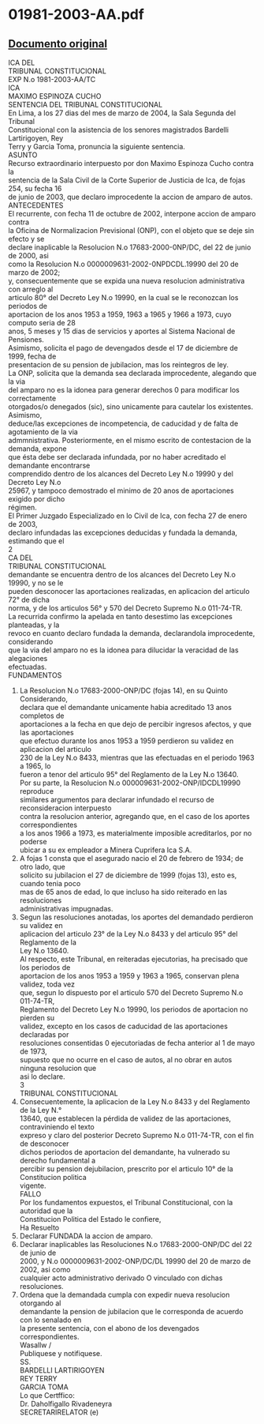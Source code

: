 
01981-2003-AA.pdf
=================
  
[Documento original](https://tc.gob.pe/jurisprudencia/2004/01981-2003-AA.pdf)  
---  
ICA DEL  
TRIBUNAL CONSTITUCIONAL  
EXP N.o 1981-2003-AA/TC  
ICA  
MAXIMO ESPINOZA CUCHO  
SENTENCIA DEL TRIBUNAL CONSTITUCIONAL  
En Lima, a los 27 dias del mes de marzo de 2004, la Sala Segunda del Tribunal  
Constitucional con la asistencia de los senores magistrados Bardelli Lartirigoyen, Rey  
Terry y Garcia Toma, pronuncia la siguiente sentencia.  
ASUNTO  
Recurso extraordinario interpuesto por don Maximo Espinoza Cucho contra la  
sentencia de la Sala Civil de la Corte Superior de Justicia de Ica, de fojas 254, su fecha 16  
de junio de 2003, que declaro improcedente la accion de amparo de autos.  
ANTECEDENTES  
El recurrente, con fecha 11 de octubre de 2002, interpone accion de amparo contra  
la Oficina de Normalizacion Previsional (ONP), con el objeto que se deje sin efecto y se  
declare inaplicable la Resolucion N.o 17683-2000-0NP/DC, del 22 de junio de 2000, asi  
como la Resolucion N.o 0000009631-2002-0NPDCDL.19990 del 20 de marzo de 2002;  
y, consecuentemente que se expida una nueva resolucion administrativa con arreglo al  
articulo 80° del Decreto Ley N.o 19990, en la cual se le reconozcan los periodos de  
aportacion de los anos 1953 a 1959, 1963 a 1965 y 1966 a 1973, cuyo computo seria de 28  
anos, 5 meses y 15 dias de servicios y aportes al Sistema Nacional de Pensiones.  
Asimismo, solicita el pago de devengados desde el 17 de diciembre de 1999, fecha de  
presentacion de su pension de jubilacion, mas los reintegros de ley.  
La ONP, solicita que la demanda sea declarada improcedente, alegando que la via  
del amparo no es la idonea para generar derechos 0 para modificar los correctamente  
otorgados/o denegados (sic), sino unicamente para cautelar los existentes. Asimismo,  
deduce/las excepciones de incompetencia, de caducidad y de falta de agotamiento de la via  
admmnistrativa. Posteriormente, en el mismo escrito de contestacion de la demanda, expone  
que ésta debe ser declarada infundada, por no haber acreditado el demandante encontrarse  
comprendido dentro de los alcances del Decreto Ley N.o 19990 y del Decreto Ley N.o  
25967, y tampoco demostrado el minimo de 20 anos de aportaciones exigido por dicho  
régimen.  
El Primer Juzgado Especializado en lo Civil de Ica, con fecha 27 de enero de 2003,  
declaro infundadas las excepciones deducidas y fundada la demanda, estimando que el  
2  
CA DEL  
TRIBUNAL CONSTITUCIONAL  
demandante se encuentra dentro de los alcances del Decreto Ley N.o 19990, y no se le  
pueden desconocer las aportaciones realizadas, en aplicacion del articulo 72° de dicha  
norma, y de los articulos 56° y 570 del Decreto Supremo N.o 011-74-TR.  
La recurrida confirmo la apelada en tanto desestimo las excepciones planteadas, y la  
revoco en cuanto declaro fundada la demanda, declarandola improcedente, considerando  
que la via del amparo no es la idonea para dilucidar la veracidad de las alegaciones  
efectuadas.  
FUNDAMENTOS  
1. La Resolucion N.o 17683-2000-ONP/DC (fojas 14), en su Quinto Considerando,  
declara que el demandante unicamente habia acreditado 13 anos completos de  
aportaciones a la fecha en que dejo de percibir ingresos afectos, y que las aportaciones  
que efectuo durante los anos 1953 a 1959 perdieron su validez en aplicacion del articulo  
230 de la Ley N.o 8433, mientras que las efectuadas en el periodo 1963 a 1965, lo  
fueron a tenor del articulo 95° del Reglamento de la Ley N.o 13640.  
Por su parte, la Resolucion N.o 000009631-2002-ONP/IDCDL19990 reproduce  
similares argumentos para declarar infundado el recurso de reconsideracion interpuesto  
contra la resolucion anterior, agregando que, en el caso de los aportes correspondientes  
a los anos 1966 a 1973, es materialmente imposible acreditarlos, por no poderse  
ubicar a su ex empleador a Minera Cuprifera Ica S.A.  
2. A fojas 1 consta que el asegurado nacio el 20 de febrero de 1934; de otro lado, que  
solicito su jubilacion el 27 de diciembre de 1999 (fojas 13), esto es, cuando tenia poco  
mas de 65 anos de edad, lo que incluso ha sido reiterado en las resoluciones  
administrativas impugnadas.  
3. Segun las resoluciones anotadas, los aportes del demandado perdieron su validez en  
aplicacion del articulo 23° de la Ley N.o 8433 y del articulo 95° del Reglamento de la  
Ley N.o 13640.  
Al respecto, este Tribunal, en reiteradas ejecutorias, ha precisado que los periodos de  
aportacion de los anos 1953 a 1959 y 1963 a 1965, conservan plena validez, toda vez  
que, segun lo dispuesto por el articulo 570 del Decreto Supremo N.o 011-74-TR,  
Reglamento del Decreto Ley N.o 19990, los periodos de aportacion no pierden su  
validez, excepto en los casos de caducidad de las aportaciones declaradas por  
resoluciones consentidas 0 ejecutoriadas de fecha anterior al 1 de mayo de 1973,  
supuesto que no ocurre en el caso de autos, al no obrar en autos ninguna resolucion que  
asi lo declare.  
3  
TRIBUNAL CONSTITUCIONAL  
5. Consecuentemente, la aplicacion de la Ley N.o 8433 y del Reglamento de la Ley N.°  
13640, que establecen la pérdida de validez de las aportaciones, contraviniendo el texto  
expreso y claro del posterior Decreto Supremo N.o 011-74-TR, con el fin de desconocer  
dichos periodos de aportacion del demandante, ha vulnerado su derecho fundamental a  
percibir su pension dejubilacion, prescrito por el articulo 10° de la Constitucion politica  
vigente.  
FALLO  
Por los fundamentos expuestos, el Tribunal Constitucional, con la autoridad que la  
Constitucion Politica del Estado le confiere,  
Ha Resuelto  
1. Declarar FUNDADA la accion de amparo.  
2. Declarar inaplicables las Resoluciones N.o 17683-2000-ONP/DC del 22 de junio de  
2000, y N.o 0000009631-2002-ONP/DC/DL 19990 del 20 de marzo de 2002, asi como  
cualquier acto administrativo derivado O vinculado con dichas resoluciones.  
3. Ordena que la demandada cumpla con expedir nueva resolucion otorgando al  
demandante la pension de jubilacion que le corresponda de acuerdo con lo senalado en  
la presente sentencia, con el abono de los devengados correspondientes.  
Wasallw /  
Publiquese y notifiquese.  
SS.  
BARDELLI LARTIRIGOYEN  
REY TERRY  
GARCIA TOMA  
Lo que Certffico:  
Dr. Daholfigallo Rivadeneyra  
SECRETARIRELATOR (e)